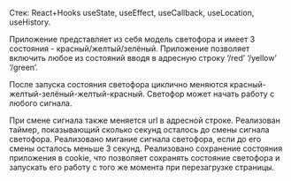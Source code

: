 Стек: React+Hooks useState, useEffect, useCallback, useLocation, useHistory.

Приложение представляет из себя модель светофора и имеет 3 состояния - красный/желтый/зелёный.
Приложение позволяет включить любое из состояний вводя в адресную строку ‘/red’ ‘/yellow’ ‘/green’.

После запуска состояния светофора циклично меняются красный-желтый-зелёный-желтый-красный. Светофор может начать работу с любого сигнала.

При смене сигнала также меняется url в адресной строке.
Реализован таймер, показывающий сколько секунд осталось до смены сигнала светофора.
Реализовано мигание сигнала светофора, если до его смены осталось меньше 3 секунд.
Реализовано сохранение состояния приложения в cookie, что позволяет сохранять состояние светофора и запускать его работу с того же момента при перезагрузке страницы.
